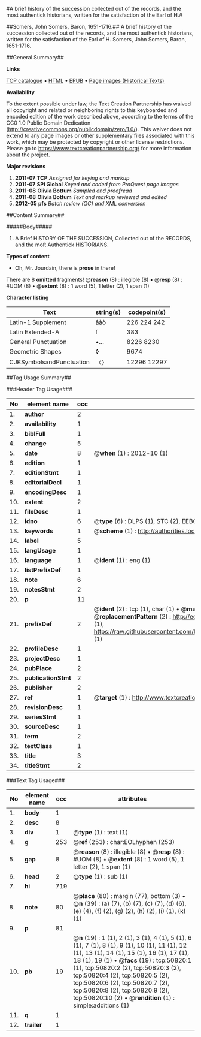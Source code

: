 #A brief history of the succession collected out of the records, and the most authentick historians, written for the satisfaction of the Earl of H.#

##Somers, John Somers, Baron, 1651-1716.##
A brief history of the succession collected out of the records, and the most authentick historians, written for the satisfaction of the Earl of H.
Somers, John Somers, Baron, 1651-1716.

##General Summary##

**Links**

[TCP catalogue](http://www.ota.ox.ac.uk/tcp/)  • 
[HTML](http://tei.it.ox.ac.uk/tcp/Texts-HTML/free/A60/A60879.html)  • 
[EPUB](http://tei.it.ox.ac.uk/tcp/Texts-EPUB/free/A60/A60879.epub) • 
[Page images (Historical Texts)](https://historicaltexts.jisc.ac.uk/eebo-11910698e)

**Availability**

To the extent possible under law, the Text Creation Partnership has waived all copyright and related or neighboring rights to this keyboarded and encoded edition of the work described above, according to the terms of the CC0 1.0 Public Domain Dedication (http://creativecommons.org/publicdomain/zero/1.0/). This waiver does not extend to any page images or other supplementary files associated with this work, which may be protected by copyright or other license restrictions. Please go to https://www.textcreationpartnership.org/ for more information about the project.

**Major revisions**

1. __2011-07__ __TCP__ *Assigned for keying and markup*
1. __2011-07__ __SPi Global__ *Keyed and coded from ProQuest page images*
1. __2011-08__ __Olivia Bottum__ *Sampled and proofread*
1. __2011-08__ __Olivia Bottum__ *Text and markup reviewed and edited*
1. __2012-05__ __pfs__ *Batch review (QC) and XML conversion*

##Content Summary##

#####Body#####

1. A Brief HISTORY OF THE SUCCESSION, Collected out of the RECORDS, and the moſt Authentick HISTORIANS.

**Types of content**

  * Oh, Mr. Jourdain, there is **prose** in there!

There are 8 **omitted** fragments! 
 @__reason__ (8) : illegible (8)  •  @__resp__ (8) : #UOM (8)  •  @__extent__ (8) : 1 word (5), 1 letter (2), 1 span (1)

**Character listing**


|Text|string(s)|codepoint(s)|
|---|---|---|
|Latin-1 Supplement|âàò|226 224 242|
|Latin Extended-A|ſ|383|
|General Punctuation|•…|8226 8230|
|Geometric Shapes|◊|9674|
|CJKSymbolsandPunctuation|〈〉|12296 12297|

##Tag Usage Summary##

###Header Tag Usage###

|No|element name|occ|attributes|
|---|---|---|---|
|1.|__author__|2||
|2.|__availability__|1||
|3.|__biblFull__|1||
|4.|__change__|5||
|5.|__date__|8| @__when__ (1) : 2012-10 (1)|
|6.|__edition__|1||
|7.|__editionStmt__|1||
|8.|__editorialDecl__|1||
|9.|__encodingDesc__|1||
|10.|__extent__|2||
|11.|__fileDesc__|1||
|12.|__idno__|6| @__type__ (6) : DLPS (1), STC (2), EEBO-CITATION (1), OCLC (1), VID (1)|
|13.|__keywords__|1| @__scheme__ (1) : http://authorities.loc.gov/ (1)|
|14.|__label__|5||
|15.|__langUsage__|1||
|16.|__language__|1| @__ident__ (1) : eng (1)|
|17.|__listPrefixDef__|1||
|18.|__note__|6||
|19.|__notesStmt__|2||
|20.|__p__|11||
|21.|__prefixDef__|2| @__ident__ (2) : tcp (1), char (1)  •  @__matchPattern__ (2) : ([0-9\-]+):([0-9IVX]+) (1), (.+) (1)  •  @__replacementPattern__ (2) : http://eebo.chadwyck.com/downloadtiff?vid=$1&page=$2 (1), https://raw.githubusercontent.com/textcreationpartnership/Texts/master/tcpchars.xml#$1 (1)|
|22.|__profileDesc__|1||
|23.|__projectDesc__|1||
|24.|__pubPlace__|2||
|25.|__publicationStmt__|2||
|26.|__publisher__|2||
|27.|__ref__|1| @__target__ (1) : http://www.textcreationpartnership.org/docs/. (1)|
|28.|__revisionDesc__|1||
|29.|__seriesStmt__|1||
|30.|__sourceDesc__|1||
|31.|__term__|2||
|32.|__textClass__|1||
|33.|__title__|3||
|34.|__titleStmt__|2||


###Text Tag Usage###

|No|element name|occ|attributes|
|---|---|---|---|
|1.|__body__|1||
|2.|__desc__|8||
|3.|__div__|1| @__type__ (1) : text (1)|
|4.|__g__|253| @__ref__ (253) : char:EOLhyphen (253)|
|5.|__gap__|8| @__reason__ (8) : illegible (8)  •  @__resp__ (8) : #UOM (8)  •  @__extent__ (8) : 1 word (5), 1 letter (2), 1 span (1)|
|6.|__head__|2| @__type__ (1) : sub (1)|
|7.|__hi__|719||
|8.|__note__|80| @__place__ (80) : margin (77), bottom (3)  •  @__n__ (39) : (a) (7), (b) (7), (c) (7), (d) (6), (e) (4), (f) (2), (g) (2), (h) (2), (i) (1), (k) (1)|
|9.|__p__|81||
|10.|__pb__|19| @__n__ (19) : 1 (1), 2 (1), 3 (1), 4 (1), 5 (1), 6 (1), 7 (1), 8 (1), 9 (1), 10 (1), 11 (1), 12 (1), 13 (1), 14 (1), 15 (1), 16 (1), 17 (1), 18 (1), 19 (1)  •  @__facs__ (19) : tcp:50820:1 (1), tcp:50820:2 (2), tcp:50820:3 (2), tcp:50820:4 (2), tcp:50820:5 (2), tcp:50820:6 (2), tcp:50820:7 (2), tcp:50820:8 (2), tcp:50820:9 (2), tcp:50820:10 (2)  •  @__rendition__ (1) : simple:additions (1)|
|11.|__q__|1||
|12.|__trailer__|1||
